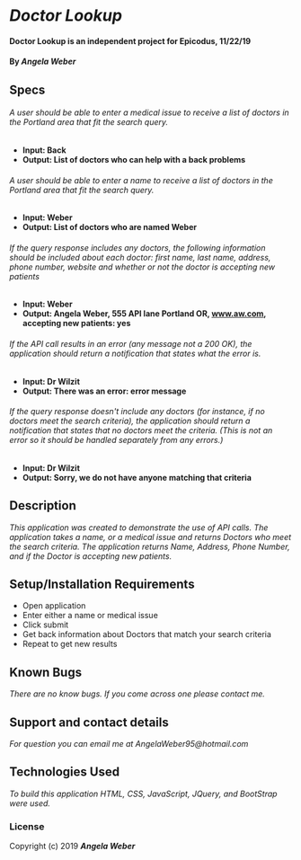 # _Doctor Lookup_

#### **Doctor Lookup is an independent project for Epicodus, 11/22/19**

#### By _**Angela Weber**_

## Specs

###### A user should be able to enter a medical issue to receive a list of doctors in the Portland area that fit the search query.
* __Input: Back__
* __Output: List of doctors who can help with a back problems__

###### A user should be able to enter a name to receive a list of doctors in the Portland area that fit the search query.
* __Input: Weber__
* __Output: List of doctors who are named Weber__

###### If the query response includes any doctors, the following information should be included about each doctor: first name, last name, address, phone number, website and whether or not the doctor is accepting new patients
* __Input: Weber__
* __Output: Angela Weber, 555 API lane Portland OR, www.aw.com, accepting new patients: yes__

###### If the API call results in an error (any message not a 200 OK), the application should return a notification that states what the error is.
* __Input: Dr Wilzit__
* __Output: There was an error: error message__

###### If the query response doesn't include any doctors (for instance, if no doctors meet the search criteria), the application should return a notification that states that no doctors meet the criteria. (This is not an error so it should be handled separately from any errors.)
* __Input: Dr Wilzit__
* __Output: Sorry, we do not have anyone matching that criteria__


## Description
  _This application was created to demonstrate the use of API calls. The application takes a name, or a medical issue and returns Doctors who meet the search criteria. The application returns Name, Address, Phone Number, and if the Doctor is accepting new patients._

## Setup/Installation Requirements

* Open application
* Enter either a name or medical issue
* Click submit
* Get back information about Doctors that match your search criteria
* Repeat to get new results


## Known Bugs

_There are no know bugs. If you come across one please contact me._

## Support and contact details

_For question you can email me at AngelaWeber95@hotmail.com_

## Technologies Used

_To build this application HTML, CSS, JavaScript, JQuery, and BootStrap were used._

### License

Copyright (c) 2019 **_Angela Weber_**
